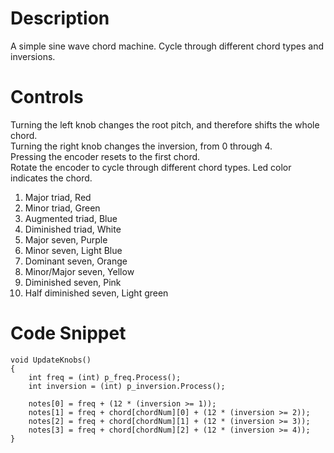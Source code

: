 # Description
A simple sine wave chord machine. Cycle through different chord types and inversions.

# Controls
Turning the left knob changes the root pitch, and therefore shifts the whole chord.  
Turning the right knob changes the inversion, from 0 through 4.  
Pressing the encoder resets to the first chord.  
Rotate the encoder to cycle through different chord types. Led color indicates the chord.  
  1. Major triad, Red
  2. Minor triad, Green
  3. Augmented triad, Blue
  4. Diminished triad, White
  5. Major seven, Purple
  6. Minor seven, Light Blue
  7. Dominant seven, Orange
  8. Minor/Major seven, Yellow
  9. Diminished seven, Pink
  10. Half diminished seven, Light green

# Code Snippet
    void UpdateKnobs()
    {   
        int freq = (int) p_freq.Process(); 
        int inversion = (int) p_inversion.Process();
        
        notes[0] = freq + (12 * (inversion >= 1));
        notes[1] = freq + chord[chordNum][0] + (12 * (inversion >= 2));
        notes[2] = freq + chord[chordNum][1] + (12 * (inversion >= 3));
        notes[3] = freq + chord[chordNum][2] + (12 * (inversion >= 4));
    }
